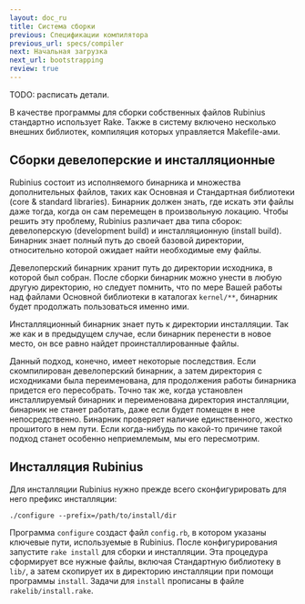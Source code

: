 ```yaml
---
layout: doc_ru
title: Система сборки
previous: Спецификации компилятора
previous_url: specs/compiler
next: Начальная загрузка
next_url: bootstrapping
review: true
---
```


TODO: расписать детали.

В качестве программы для сборки собственных файлов Rubinius стандартно
использует Rake. Также в систему включено несколько внешних библиотек,
компиляция которых управляется Makefile-ами.

## Сборки девелоперские и инсталляционные

Rubinius состоит из исполняемого бинарника и множества дополнительных файлов,
таких как Основная и Стандартная библиотеки (core & standard libraries).
Бинарник должен знать, где искать эти файлы даже тогда, когда он сам перемещен
в произвольную локацию. Чтобы решить эту проблему, Rubinius различает два типа
сборок: девелоперскую (development build) и инсталляционную (install build).
Бинарник знает полный путь до своей базовой директории, относительно которой
ожидает найти необходимые ему файлы.

Девелоперский бинарник хранит путь до директории исходника, в которой был
собран. После сборки бинарник можно унести в любую другую директорию, но
следует помнить, что по мере Вашей работы над файлами Основной библиотеки в
каталогах `kernel/**`, бинарник будет продолжать пользоваться именно ими.

Инсталляционный бинарник знает путь к директории инсталляции. Так же как и в
предыдущем случае, если бинарник перенести в новое место, он все равно найдет
проинсталлированные файлы.

Данный подход, конечно, имеет некоторые последствия. Если скомпилирован
девелоперский бинарник, а затем директория с исходниками была переименована,
для продолжения работы бинарника придется его пересобрать. Точно так же, когда
установлен инсталлируемый бинарник и переименована директория инсталляции,
бинарник не станет работать, даже если будет помещен в нее непосредственно.
Бинарник проверяет наличие единственного, жестко прошитого в нем пути. Если
когда-нибудь по какой-то причине такой подход станет особенно неприемлемым,
мы его пересмотрим.

## Инсталляция Rubinius

Для инсталляции Rubinius нужно прежде всего сконфигурировать для него префикс
инсталляции:

    ./configure --prefix=/path/to/install/dir

Программа `configure` создаст файл `config.rb`, в котором указаны ключевые
пути, используемые в Rubinius. После конфигурирования запустите `rake install`
для сборки и инсталляции. Эта процедура сформирует все нужные файлы, включая
Стандартную библиотеку в `lib/`, а затем скопирует их в директорию инсталляции
при помощи программы `install`. Задачи для `install` прописаны в файле
`rakelib/install.rake`.

